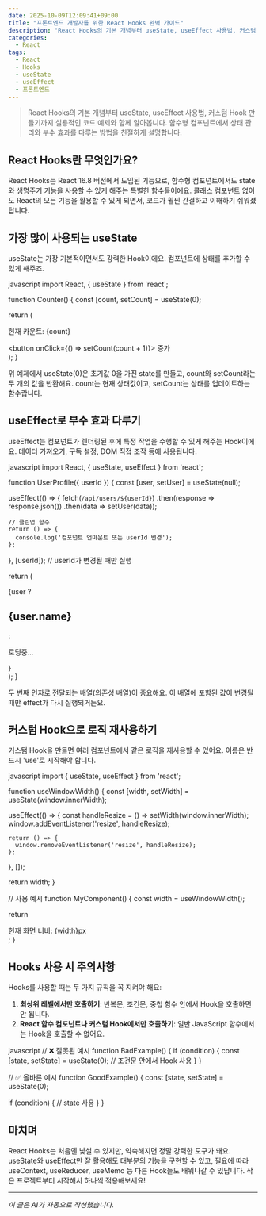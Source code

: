 ```yaml
---
date: 2025-10-09T12:09:41+09:00
title: "프론트엔드 개발자를 위한 React Hooks 완벽 가이드"
description: "React Hooks의 기본 개념부터 useState, useEffect 사용법, 커스텀 Hook 만들기까지 실용적인 코드 예제와 함께 알아봅니다. 함수형 컴포넌트에서 상태 관리와 부수 효과를 다루는 방법을 친절하게 설명합니다."
categories:
  - React
tags:
  - React
  - Hooks
  - useState
  - useEffect
  - 프론트엔드
---
```


> React Hooks의 기본 개념부터 useState, useEffect 사용법, 커스텀 Hook 만들기까지 실용적인 코드 예제와 함께 알아봅니다. 함수형 컴포넌트에서 상태 관리와 부수 효과를 다루는 방법을 친절하게 설명합니다.


## React Hooks란 무엇인가요?

React Hooks는 React 16.8 버전에서 도입된 기능으로, 함수형 컴포넌트에서도 state와 생명주기 기능을 사용할 수 있게 해주는 특별한 함수들이에요. 클래스 컴포넌트 없이도 React의 모든 기능을 활용할 수 있게 되면서, 코드가 훨씬 간결하고 이해하기 쉬워졌답니다.

## 가장 많이 사용되는 useState

useState는 가장 기본적이면서도 강력한 Hook이에요. 컴포넌트에 상태를 추가할 수 있게 해주죠.

javascript
import React, { useState } from 'react';

function Counter() {
  const [count, setCount] = useState(0);
  
  return (
    <div>
      <p>현재 카운트: {count}</p>
      <button onClick={() => setCount(count + 1)}>
        증가
      </button>
    </div>
  );
}


위 예제에서 useState(0)은 초기값 0을 가진 state를 만들고, count와 setCount라는 두 개의 값을 반환해요. count는 현재 상태값이고, setCount는 상태를 업데이트하는 함수랍니다.

## useEffect로 부수 효과 다루기

useEffect는 컴포넌트가 렌더링된 후에 특정 작업을 수행할 수 있게 해주는 Hook이에요. 데이터 가져오기, 구독 설정, DOM 직접 조작 등에 사용됩니다.

javascript
import React, { useState, useEffect } from 'react';

function UserProfile({ userId }) {
  const [user, setUser] = useState(null);
  
  useEffect(() => {
    fetch(`/api/users/${userId}`)
      .then(response => response.json())
      .then(data => setUser(data));
    
    // 클린업 함수
    return () => {
      console.log('컴포넌트 언마운트 또는 userId 변경');
    };
  }, [userId]); // userId가 변경될 때만 실행
  
  return (
    <div>
      {user ? <h2>{user.name}</h2> : <p>로딩중...</p>}
    </div>
  );
}


두 번째 인자로 전달되는 배열(의존성 배열)이 중요해요. 이 배열에 포함된 값이 변경될 때만 effect가 다시 실행되거든요.

## 커스텀 Hook으로 로직 재사용하기

커스텀 Hook을 만들면 여러 컴포넌트에서 같은 로직을 재사용할 수 있어요. 이름은 반드시 'use'로 시작해야 합니다.

javascript
import { useState, useEffect } from 'react';

function useWindowWidth() {
  const [width, setWidth] = useState(window.innerWidth);
  
  useEffect(() => {
    const handleResize = () => setWidth(window.innerWidth);
    window.addEventListener('resize', handleResize);
    
    return () => {
      window.removeEventListener('resize', handleResize);
    };
  }, []);
  
  return width;
}

// 사용 예시
function MyComponent() {
  const width = useWindowWidth();
  
  return <div>현재 화면 너비: {width}px</div>;
}


## Hooks 사용 시 주의사항

Hooks를 사용할 때는 두 가지 규칙을 꼭 지켜야 해요:

1. **최상위 레벨에서만 호출하기**: 반복문, 조건문, 중첩 함수 안에서 Hook을 호출하면 안 됩니다.
2. **React 함수 컴포넌트나 커스텀 Hook에서만 호출하기**: 일반 JavaScript 함수에서는 Hook을 호출할 수 없어요.

javascript
// ❌ 잘못된 예시
function BadExample() {
  if (condition) {
    const [state, setState] = useState(0); // 조건문 안에서 Hook 사용
  }
}

// ✅ 올바른 예시
function GoodExample() {
  const [state, setState] = useState(0);
  
  if (condition) {
    // state 사용
  }
}


## 마치며

React Hooks는 처음엔 낯설 수 있지만, 익숙해지면 정말 강력한 도구가 돼요. useState와 useEffect만 잘 활용해도 대부분의 기능을 구현할 수 있고, 필요에 따라 useContext, useReducer, useMemo 등 다른 Hook들도 배워나갈 수 있답니다. 작은 프로젝트부터 시작해서 하나씩 적용해보세요!

<!-- more -->

---

*이 글은 AI가 자동으로 작성했습니다.*
